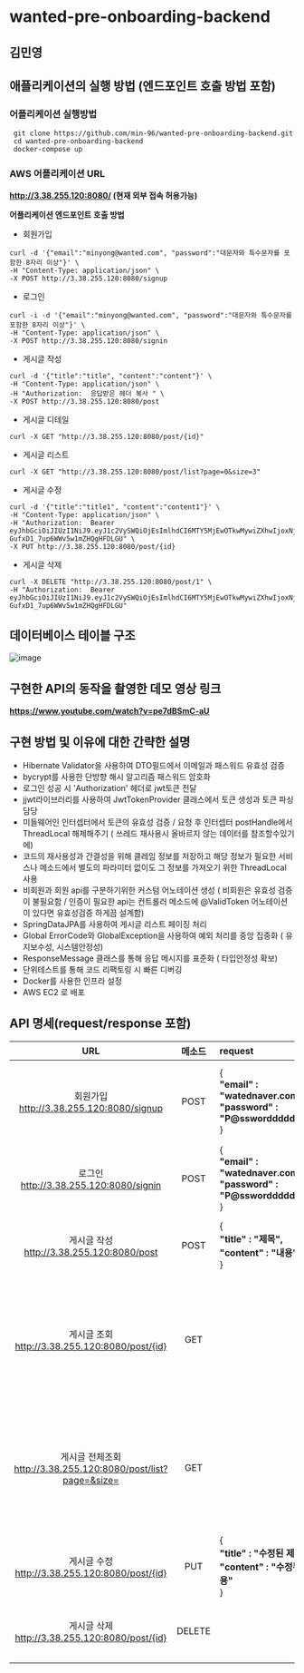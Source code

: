 # wanted-pre-onboarding-backend

## 김민영

## 애플리케이션의 실행 방법 (엔드포인트 호출 방법 포함)

### 어플리케이션 실행방법
```
 git clone https://github.com/min-96/wanted-pre-onboarding-backend.git
 cd wanted-pre-onboarding-backend
 docker-compose up
```

### AWS 어플리케이션 URL 
**http://3.38.255.120:8080/ (현재 외부 접속 허용가능)**

**어플리케이션 엔드포인트 호출 방법**

* 회원가입 
```
curl -d '{"email":"minyong@wanted.com", "password":"대문자와 특수문자를 포함한 8자리 이상"}' \
-H "Content-Type: application/json" \
-X POST http://3.38.255.120:8080/signup
```

* 로그인
```
curl -i -d '{"email":"minyong@wanted.com", "password":"대문자와 특수문자를 포함한 8자리 이상"}' \
-H "Content-Type: application/json" \
-X POST http://3.38.255.120:8080/signin
```

* 게시글 작성
```
curl -d '{"title":"title", "content":"content"}' \
-H "Content-Type: application/json" \
-H "Authorization:  응답받은 헤더 복사 " \
-X POST http://3.38.255.120:8080/post
```

* 게시글 디테일
```
curl -X GET "http://3.38.255.120:8080/post/{id}"
```

* 게시글 리스트
```
curl -X GET "http://3.38.255.120:8080/post/list?page=0&size=3"
```

* 게시글 수정
```
curl -d '{"title":"title1", "content":"content1"}' \
-H "Content-Type: application/json" \
-H "Authorization:  Bearer eyJhbGciOiJIUzI1NiJ9.eyJ1c2VySWQiOjEsImlhdCI6MTY5MjEwOTkwMywiZXhwIjoxNjkyMTEzNTAzfQ.bMTORYf0meqDzt-GufxD1_7up6WWv5w1mZHQgHFDLGU" \
-X PUT http://3.38.255.120:8080/post/{id}
```

* 게시글 삭제
```
curl -X DELETE "http://3.38.255.120:8080/post/1" \
-H "Authorization:  Bearer eyJhbGciOiJIUzI1NiJ9.eyJ1c2VySWQiOjEsImlhdCI6MTY5MjEwOTkwMywiZXhwIjoxNjkyMTEzNTAzfQ.bMTORYf0meqDzt-GufxD1_7up6WWv5w1mZHQgHFDLGU"
```


## 데이터베이스 테이블 구조
![image](https://github.com/min-96/wanted-pre-onboarding-backend/assets/67457956/7318bf21-a934-4105-b465-5fc6156652e5)


## 구현한 API의 동작을 촬영한 데모 영상 링크

**https://www.youtube.com/watch?v=pe7dBSmC-aU**

## 구현 방법 및 이유에 대한 간략한 설명
* Hibernate Validator을 사용하여 DTO필드에서 이메일과 패스워드 유효성 검증
* bycrypt를 사용한 단방향 해시 알고리즘 패스워드 암호화
* 로그인 성공 시 'Authorization' 헤더로 jwt토큰 전달
* jjwt라이브러리를 사용하여 JwtTokenProvider 클래스에서 토큰 생성과 토큰 파싱 담당
* 미들웨어인 인터셉터에서 토큰의 유효성 검증 / 요청 후 인터셉터 postHandle에서 ThreadLocal 해제해주기 ( 쓰레드 재사용시 올바르지 않는 데이터를 참조할수있기에)
* 코드의 재사용성과 간결성을 위해 클레임 정보를 저장하고 해당 정보가 필요한 서비스나 메소드에서 별도의 파라미터 없이도 그 정보를 가져오기 위한 ThreadLocal 사용
* 비회원과 회원 api를 구분하기위한 커스텀 어노테이션 생성 ( 비회원은 유효성 검증이 불필요함 / 인증이 필요한 api는 컨트롤러 메소드에 @ValidToken 어노테이션이 있다면 유효성검증 하게끔 설계함)
* SpringDataJPA를 사용하여 게시글 리스트 페이징 처리
* Global ErrorCode와 GlobalException을 사용하여 예외 처리를 중앙 집중화 ( 유지보수성, 시스템안정성)
* ResponseMessage 클래스를 통해 응답 메시지를 표준화 ( 타입안정성 확보)
* 단위테스트를 통해 코드 리팩토링 시 빠른 디버깅
* Docker를 사용한 인프라 설정
* AWS EC2 로 배포


## API 명세(request/response 포함)
|URL|메소드|request|response|설명|
|:---:|:---:|:---|:---|:---|
|회원가입 <br> http://3.38.255.120:8080/signup|POST|  { <br> **"email" : "watednaver.com", <br> "password" : "P@sswordddddddd!"** <br> } | { <br> **"httpStatus": "OK", <br> "message": "회원가입이 성공적으로 완료되었습니다.", <br> "data": null** <br>} | 이메일 : xxxx@xxx.xxx <br> 패스워드 :대문자와 특수문자를 포함한 8자리 이상   |
|로그인 <br> http://3.38.255.120:8080/signin|POST| { <br> **"email" : "watednaver.com", <br> "password" : "P@sswordddddddd!"** <br> }|{ <br>"httpStatus": "OK", <br>"message": "로그인 성공",<br>"data": null}|응답 헤더 <br> **Authorization** jwt토큰생성 |
|게시글 작성 <br> http://3.38.255.120:8080/post|POST| { <br> **"title" : "제목", <br> "content" : "내용"** <br> }|{ <br>"httpStatus": "OK",<br>"message": "게시물이 성공적으로 등록되었습니다.",<br>"data": null<br>}| Authorization 헤더에 <br> 토큰 넣어주기|
|게시글 조회 <br> http://3.38.255.120:8080/post/{id}|GET||{ <br>"httpStatus":"OK",<br>"message":"게시글이 성공적으로 조회되었습니다.",<br>"data": <br>  { <br> "title":"제목",<br> "content":"내용",<br>"writerEmail":"글쓴이 이메일"<br>    }<br>}| |
|게시글 전체조회 <br> http://3.38.255.120:8080/post/list?page=&size=|GET||{<br>"httpStatus":"OK",<br>"message":"전체 게시글들이 성공적으로 조회되었습니다.",<br>"data":<br>{<br>"content":[{"id":2,"title":"title"}],<br>"pageable":{"sort":{"empty":true,"sorted":false,"unsorted":true},<br>"offset":0,"pageNumber":0,"pageSize":1,"paged":true,"unpaged":false}<br>,"last":false,"totalPages":9,"totalElements":9,"size":1,"number":0,<br>"sort":{"empty":true,"sorted":false,"unsorted":true},<br>"first":true,"numberOfElements":1,"empty":false}}| default size = 20 |
|게시글 수정 <br> http://3.38.255.120:8080/post/{id} |PUT|  { <br> **"title" : "수정된 제목", <br> "content" : "수정된 내용"** <br> } | { <br> **"httpStatus": "OK", <br> "message": "게시글이 성공적으로 수정되었습니다.", <br> "data": null** <br>} |  Authorization 헤더에 <br> 토큰 넣어주기 |
|게시글 삭제 <br> http://3.38.255.120:8080/post/{id}|DELETE||{ <br>"httpStatus":"OK",<br>"message":"게시글이 성공적으로 삭제되었습니다.",<br>"data": null <br>}|  Authorization 헤더에 <br> 토큰 넣어주기|
